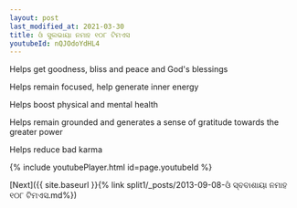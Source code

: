 ```yaml
---
layout: post
last_modified_at: 2021-03-30
title: ଓଁ ସୁଲଭାୟା ନମାହ ୧୦୮ ଟିମଏସ
youtubeId: nQJOdoYdHL4
---
```

 
 
Helps get goodness, bliss and peace and God's blessings
 
Helps remain focused, help generate inner energy 
 
Helps boost physical and mental health 
 
Helps remain grounded and generates a sense of gratitude towards the greater power 
 
Helps reduce bad karma
 
 
 
 


{% include youtubePlayer.html id=page.youtubeId %}
 
[Next]({{ site.baseurl }}{% link  split1/_posts/2013-09-08-ଓଁ ସ୍ବବାଶାୟା ନମାହ ୧୦୮ ଟିମଏସ.md%})
 

